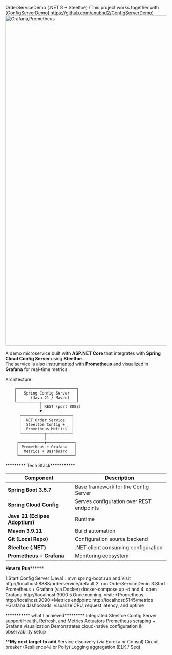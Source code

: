 OrderServiceDemo (.NET 8 + Steeltoe) (This project works together with [ConfigServerDemo] https://github.com/anubhd2/ConfigServerDemo)
<img width="1662" height="1033" alt="Grafana,Prometheus" src="https://github.com/user-attachments/assets/e9e7c153-52bd-4407-86b6-cf7ae9edfbcd" />


A demo microservice built with **ASP.NET Core** that integrates with **Spring Cloud Config Server** using **Steeltoe**.  
The service is also instrumented with **Prometheus** and visualized in **Grafana** for real-time metrics.

Architecture

        ┌──────────────────────────┐
        │   Spring Config Server   │
        │      (Java 21 / Maven)   │
        └──────────┬───────────────┘
                   │ REST (port 8888)
                   ▼
          ┌──────────────────────┐
          │ .NET Order Service   │
          │  Steeltoe Config +   │
          │  Prometheus Metrics  │
          └──────────┬───────────┘
                     │
         ┌───────────▼────────────┐
         │ Prometheus + Grafana   │
         │  Metrics + Dashboard   │
         └────────────────────────┘

   ********* Tech Stack***********

| Component | Description |
|------------|-------------|
| **Spring Boot 3.5.7** | Base framework for the Config Server |
| **Spring Cloud Config** | Serves configuration over REST endpoints |
| **Java 21 (Eclipse Adoptium)** | Runtime |
| **Maven 3.9.11** | Build automation |
| **Git (Local Repo)** | Configuration source backend |
| **Steeltoe (.NET)** | .NET client consuming configuration |
| **Prometheus + Grafana** | Monitoring ecosystem |

**************How to Run********************

1.Start Config Server (Java) : mvn spring-boot:run and Visit http://localhost:8888/orderservice/default
2. run OrderServiceDemo
3.Start Prometheus + Grafana (via Docker) docker-compose up -d and 
4. open Grafana http://localhost:3000
5.Once running, visit:
 *Prometheus: http://localhost:9090
 *Metrics endpoint: http://localhost:5145/metrics
 *Grafana dashboards: visualize CPU, request latency, and uptime

*********** what I achieved*********
Integrated Steeltoe Config Server support
Health, Refresh, and Metrics Actuators
Prometheus scraping + Grafana visualization
Demonstrates cloud-native configuration & observability setup

************My next target to add********** 
Service discovery (via Eureka or Consul)
Circuit breaker (Resilience4J or Polly)
Logging aggregation (ELK / Seq)

